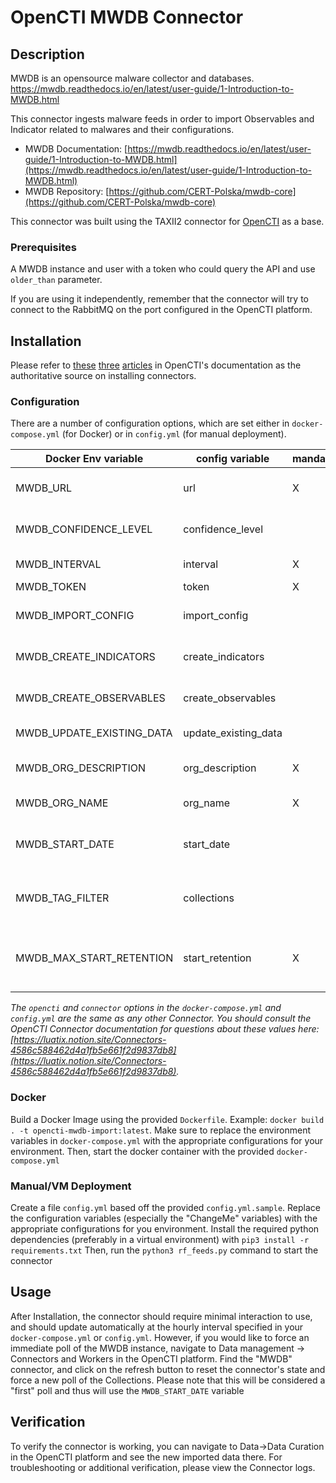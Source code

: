 # OpenCTI MWDB Connector

## Description

MWDB is an opensource malware collector and databases.  https://mwdb.readthedocs.io/en/latest/user-guide/1-Introduction-to-MWDB.html     
  
This connector ingests malware feeds in order to import Observables and Indicator related to malwares and their configurations.  

* MWDB Documentation: [https://mwdb.readthedocs.io/en/latest/user-guide/1-Introduction-to-MWDB.html](https://mwdb.readthedocs.io/en/latest/user-guide/1-Introduction-to-MWDB.html)
* MWDB Repository: [https://github.com/CERT-Polska/mwdb-core](https://github.com/CERT-Polska/mwdb-core)

This connector was built using the TAXII2 connector for [OpenCTI](https://github.com/OpenCTI-Platform/opencti) as a base.

### Prerequisites 

A MWDB instance and user with a token who could query the API and use `older_than` parameter.

If you are using it independently, remember that the connector will try to connect to
the RabbitMQ on the port configured in the OpenCTI platform.

## Installation

Please refer to [these](https://luatix.notion.site/Connectors-4586c588462d4a1fb5e661f2d9837db8) [three](https://luatix.notion.site/Introduction-9a614638a75746a391cd93a45fe3dc6c) [articles](https://luatix.notion.site/HowTo-Build-your-first-connector-06b2690697404b5ebc6e3556a1385940) in OpenCTI's documentation as the authoritative source on installing connectors.


### Configuration

There are a number of configuration options, which are set either in `docker-compose.yml` (for Docker) or in `config.yml` (for manual deployment).

| Docker Env variable       | config variable      | mandatory |Description
|---------------------------|----------------------|-----------|-----------
| MWDB_URL                  | url                  | X         |MWDB endpoint where API are exposed
| MWDB_CONFIDENCE_LEVEL     | confidence_level     |           |Confidence of hte injested data from 0-100
| MWDB_INTERVAL             | interval             | X         |In day when the connector will run
| MWDB_TOKEN                | token                | X         |MWDB user Token
| MWDB_IMPORT_CONFIG        | import_config        |           |True or False , enable the ijection of the malware configs
| MWDB_CREATE_INDICATORS    | create_indicators    |           |True or False , enable the creation of indicators
| MWDB_CREATE_OBSERVABLES   | create_observables   |           |True or False , enable the creation of observables
| MWDB_UPDATE_EXISTING_DATA | update_existing_data |           |True or False , updates the data
| MWDB_ORG_DESCRIPTION      | org_description      | X         |Organization name, which will be refered to data injected
| MWDB_ORG_NAME             | org_name             | X         |Organization description 
| MWDB_START_DATE           | start_date           |           |A Starting date used to run the first time. ex 2022-06-27T00:00:00.000Z 
| MWDB_TAG_FILTER           | collections          |           |A regex used to filter tags which could be related to malwares ex `virusshare.*|bazaar-.*|malshare-.*|apt20\d{2}`
| MWDB_MAX_START_RETENTION  | start_retention      | X         |A default retention if MWDB_START_DATE isn't configured is an INT and it reflects months , 6 is defualt.

_The `opencti` and `connector` options in the `docker-compose.yml` and `config.yml` are the same as any other Connector. You should consult the OpenCTI Connector documentation for questions about these values here: [https://luatix.notion.site/Connectors-4586c588462d4a1fb5e661f2d9837db8](https://luatix.notion.site/Connectors-4586c588462d4a1fb5e661f2d9837db8)._


### Docker

Build a Docker Image using the provided `Dockerfile`. Example: `docker build . -t opencti-mwdb-import:latest`. Make sure to replace the environment variables in `docker-compose.yml` with the appropriate configurations for your environment. Then, start the docker container with the provided `docker-compose.yml`

### Manual/VM Deployment

Create a file `config.yml` based off the provided `config.yml.sample`. Replace the configuration variables (especially the "ChangeMe" variables) with the appropriate configurations for you environment. Install the required python dependencies (preferably in a virtual environment) with `pip3 install -r requirements.txt` Then, run the `python3 rf_feeds.py` command to start the connector

## Usage

After Installation, the connector should require minimal interaction to use, and should update automatically at the hourly interval specified in your `docker-compose.yml` or `config.yml`. However, if you would like to force an immediate poll of the MWDB instance, navigate to Data management -> Connectors and Workers in the OpenCTI platform. Find the "MWDB" connector, and click on the refresh button to reset the connector's state and force a new poll of the Collections. Please note that this will be considered a "first" poll and thus will use the `MWDB_START_DATE` variable

## Verification

To verify the connector is working, you can navigate to Data->Data Curation in the OpenCTI platform and see the new imported data there. For troubleshooting or additional verification, please view the Connector logs.

